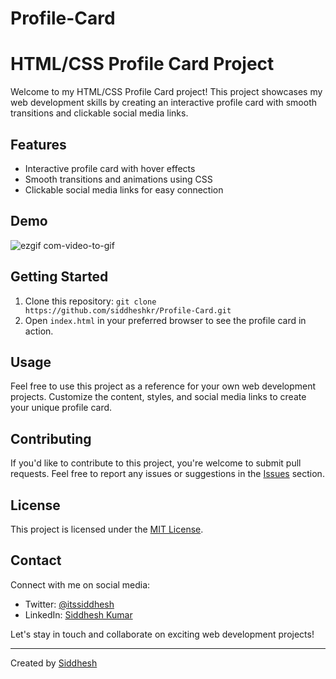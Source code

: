 # Profile-Card
# HTML/CSS Profile Card Project

Welcome to my HTML/CSS Profile Card project! This project showcases my web development skills by creating an interactive profile card with smooth transitions and clickable social media links.

## Features

- Interactive profile card with hover effects
- Smooth transitions and animations using CSS
- Clickable social media links for easy connection

## Demo
![ezgif com-video-to-gif](https://github.com/Siddheshkr/Profile-Card/assets/84951276/11140866-b5f4-4ede-97ba-1118661bbc64)




## Getting Started

1. Clone this repository: `git clone https://github.com/siddheshkr/Profile-Card.git`
2. Open `index.html` in your preferred browser to see the profile card in action.

## Usage

Feel free to use this project as a reference for your own web development projects. Customize the content, styles, and social media links to create your unique profile card.

## Contributing

If you'd like to contribute to this project, you're welcome to submit pull requests. Feel free to report any issues or suggestions in the [Issues](https://github.com/siddheshkr/Profile-Card/issues) section.

## License

This project is licensed under the [MIT License](LICENSE).

## Contact

Connect with me on social media:
- Twitter: [@itssiddhesh](https://twitter.com/itssiddhesh)
- LinkedIn: [Siddhesh Kumar](https://www.linkedin.com/in/siddheshkumar)

Let's stay in touch and collaborate on exciting web development projects!

---
Created by [Siddhesh ](https://github.com/siddheshkr)
